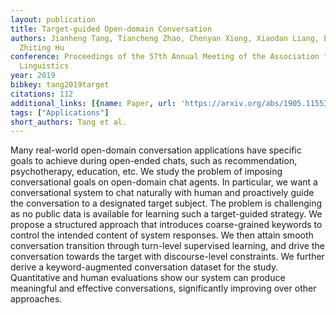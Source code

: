 ```yaml
---
layout: publication
title: Target-guided Open-domain Conversation
authors: Jianheng Tang, Tiancheng Zhao, Chenyan Xiong, Xiaodan Liang, Eric P. Xing,
  Zhiting Hu
conference: Proceedings of the 57th Annual Meeting of the Association for Computational
  Linguistics
year: 2019
bibkey: tang2019target
citations: 112
additional_links: [{name: Paper, url: 'https://arxiv.org/abs/1905.11553'}]
tags: ["Applications"]
short_authors: Tang et al.
---
```

Many real-world open-domain conversation applications have specific goals to
achieve during open-ended chats, such as recommendation, psychotherapy,
education, etc. We study the problem of imposing conversational goals on
open-domain chat agents. In particular, we want a conversational system to chat
naturally with human and proactively guide the conversation to a designated
target subject. The problem is challenging as no public data is available for
learning such a target-guided strategy. We propose a structured approach that
introduces coarse-grained keywords to control the intended content of system
responses. We then attain smooth conversation transition through turn-level
supervised learning, and drive the conversation towards the target with
discourse-level constraints. We further derive a keyword-augmented conversation
dataset for the study. Quantitative and human evaluations show our system can
produce meaningful and effective conversations, significantly improving over
other approaches.
